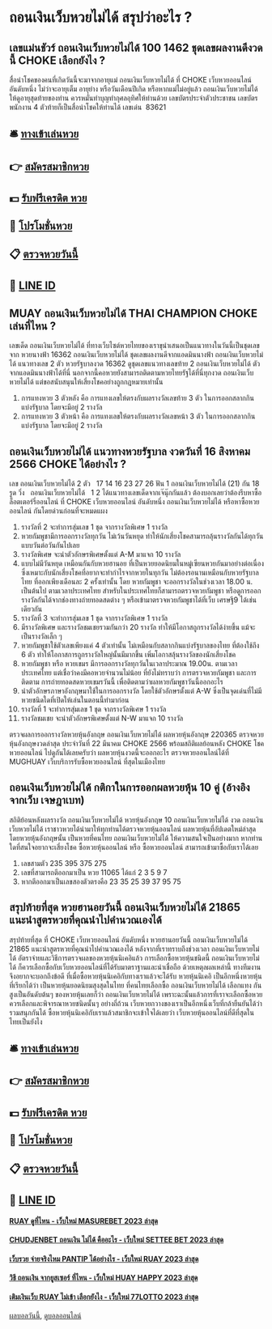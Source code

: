 # ถอนเงินเว็บหวยไม่ได้ สรุปว่าอะไร ?
## เลขแม่นชัวร์ ถอนเงินเว็บหวยไม่ได้ 100 1462 ชุดเลขผลงานดีงวดนี้ CHOKE เลือกยังไง ?
สื่อนำโชคของคนที่เกิดวันนี้จะมาจากอายุแม่ ถอนเงินเว็บหวยไม่ได้ ที่ CHOKE เว็บหวยออนไลน์ อันดับหนึ่ง ไม่ว่าจะอายุเต็ม อายุย่าง หรือวันเดือนปีเกิด หรือหากแม่ไม่อยู่แล้ว ถอนเงินเว็บหวยไม่ได้ ให้ดูอายุสุดท้ายของท่าน ควรหมั่นทำบุญทำกุศลอุทิศให้ท่านด้วย เลขบัตรประจำตัวประชาชน เลขบัตรพนักงาน 4 ตัวท้ายก็เป็นสื่อนำโชคให้ท่านได้
เลขเด่น  83621

## 🛎 [ทางเข้าเล่นหวย](https://bit.ly/3BG5bNw)
## 👉 [สมัครสมาชิกหวย](https://bit.ly/3BG5bNw)
## 💵 [รับฟรีเครดิต หวย](https://bit.ly/3C3mvgS)
## 👑 [โปรโมชั่นหวย](https://bit.ly/3C3mvgS)
## 📋 [ตรวจหวยวันนี้](https://bit.ly/3C3mvgS)
## 📱 [LINE ID](https://bit.ly/3C3mvgS)

## MUAY ถอนเงินเว็บหวยไม่ได้ THAI CHAMPION CHOKE เล่นที่ไหน ?
เลขเด็ด ถอนเงินเว็บหวยไม่ได้ ที่ทางเว็บไซต์หวยไทยของเราขุนำเสนอเป็นแนวทางในวันนี้เป็นชุดเลขจาก หวยนางฟ้า 16362 ถอนเงินเว็บหวยไม่ได้ ชุดเลขผลงานดีจากแอดมินนางฟ้า ถอนเงินเว็บหวยไม่ได้ แนวทางเลข 2 ตัว หวยรัฐบาลงวด 16362 ดูชุดเลขแนวทางเลขท้าย 2 ถอนเงินเว็บหวยไม่ได้ ตัว จากแอดมินนางฟ้าได้ที่นี่ นอกจากนี้คอหวยยังสามารถติดตามหวยไทยรัฐได้ที่นี่ทุกงวด ถอนเงินเว็บหวยไม่ได้ แต่ขอสนับสนุนให้เสี่ยงโชคอย่างถูกกฎหมายเท่านั้น
1. การแทงหวย 3 ตัวหลัง คือ การแทงเลขให้ตรงกับผลรางวัลเลขท้าย 3 ตัว ในการออกสลากกินแบ่งรัฐบาล โดยจะมีอยู่ 2 รางวัล
2. การแทงหวย 3 ตัวหน้า คือ การแทงเลขให้ตรงกับผลรางวัลเลขหน้า 3 ตัว ในการออกสลากกินแบ่งรัฐบาล โดยจะมีอยู่ 2 รางวัล

## ถอนเงินเว็บหวยไม่ได้ แนวทางหวยรัฐบาล งวดวันที่ 16 สิงหาคม 2566 CHOKE ได้อย่างไร ?
เลข ถอนเงินเว็บหวยไม่ได้ 2 ตัว   17 14 16 23 27 26
ฟัน 1 ถอนเงินเว็บหวยไม่ได้ (21)
กัน 18
รูด วิ่ง   ถอนเงินเว็บหวยไม่ได้   1 2
ได้แนวทางเลขเด็ดจากเจ๊นุ๊กกันแล้ว ต้องบอกเลยว่าต้องรีบหาซื้อล็อตเตอร์รี่ออนไลน์ ที่ CHOKE เว็บหวยออนไลน์ อันดับหนึ่ง ถอนเงินเว็บหวยไม่ได้ หรือหาซื้อหวยออนไลน์ กันโดยด่วนก่อนที่จะหมดแผง
1. รางวัลที่ 2 จะทำการสุ่มเลข 1 ชุด จากรางวัลพิเศษ 1 รางวัล
2. หวยกัมพูชามีการออกรางวัลทุกวัน ไม่เว้นวันหยุด ทำให้นักเสี่ยงโชคสามารถลุ้นรางวัลกันได้ทุกวัน แบบวันต่อวันกันไปเลย
3. รางวัลพิเศษ จะนำตัวอักษรพิเศษตั้งแต่ A-M มาแจก 10 รางวัล
4. แบบไม่มีวันหยุด เหมือนกันกับหวยฮานอย ที่เป็นหวยยอดนิยมในหมู่เซียนหวยกันมาอย่างต่อเนื่อง ซึ่งเหมาะกับนักเสี่ยงโชคที่อยากจะทำกำไรจากหวยในทุกวัน ไม่ต้องรอนานเหมือนกับหวยรัฐบาลไทย ที่ออกเพียงเดือนละ 2 ครั้งเท่านั้น โดย หวยกัมพูชา จะออกรางวัลในช่วงเวลา 18.00 น. เป็นต้นไป ตามเวลาประเทศไทย สำหรับในประเทศไทยก็สามารถตรวจหวยกัมพูชา หรือดูการออกรางวัลกันได้จากช่องทางถ่ายทอดสดต่าง ๆ หรือเข้ามาตรวจหวยกัมพูชาได้ที่เว็บ เศรษฐี9 ได้เช่นเดียวกัน
5. รางวัลที่ 3 จะทำการสุ่มเลข 1 ชุด จากรางวัลพิเศษ 1 รางวัล
6. มีรางวัลพิเศษ และรางวัลชมเชยรวมกันกว่า 20 รางวัล ทำให้มีโอกาสถูกรางวัลได้ง่ายขึ้น แม้จะเป็นรางวัลเล็ก ๆ
7. หวยกัมพูชาใช้ตัวเลขเพียงแค่ 4 ตัวเท่านั้น ไม่เหมือนกับสลากกินแบ่งรัฐบาลของไทย ที่ต้องใช้ถึง 6 ตัว ทำให้โอกาสการถูกรางวัลใหญ่นั้นมีมากขึ้น เพิ่มโอกาสลุ้นรางวัลของนักเสี่ยงโชค
8. หวยกัมพูชา หรือ หวยเขมร มีการออกรางวัลทุกวันในเวลาประมาณ 19.00น. ตามเวลาประเทศไทย แต่เชื่อว่าคงมีคอหวยจำนวนไม่น้อย ที่ยังไม่ทราบว่า การตรวจหวยกัมพูชา และการติดตาม การถ่ายทอดสดหวยเขมรวันนี้ เพื่อติดตามว่าผลหวยกัมพูชาวันนี้ออกอะไร
9. นำตัวอักษรภาษาอังกฤษมาใช้ในการออกรางวัล โดยใช้ตัวอักษรตั้งแต่ A-W ซึ่งเป็นจุดเด่นที่ไม่มีหวยชนิดใดที่เปิดให้เล่นในตอนนี้ทำมาก่อน
10. รางวัลที่ 1 จะทำการสุ่มเลข 1 ชุด จากรางวัลพิเศษ 1 รางวัล
11. รางวัลชมเชย จะนำตัวอักษรพิเศษตั้งแต่ N-W มาแจก 10 รางวัล

ตรวจผลการออกรางวัลหวยหุ้นอังกฤษ ถอนเงินเว็บหวยไม่ได้ ผลหวยหุ้นอังกฤษ 220365 ตรวจหวยหุ้นอังกฤษงวดล่าสุด ประจำวันที่ 22 มีนาคม CHOKE 2566 พร้อมสถิติผลย้อนหลัง CHOKE โชค หวยออนไลน์ ไปดูกันได้เลยครับว่า ผลหวยหุ้นงวดนี้จะออกอะไร ตรวจหวยออนไลน์ได้ที่ MUGHUAY เว็บบริการรับซื้อหวยออนไลน์ ที่สุดในเมืองไทย

## ถอนเงินเว็บหวยไม่ได้ กติกาในการออกผลหวยหุ้น 10 คู่ (อ้างอิงจากเว็บ เจษฎาเบท)
สถิติย้อนหลังผลรางวัล ถอนเงินเว็บหวยไม่ได้ หวยหุ้นอังกฤษ 10 ถอนเงินเว็บหวยไม่ได้ งวด ถอนเงินเว็บหวยไม่ได้ เราชาวหวยได้นำมาให้ทุกท่านได้ตรวจหวยหุ้นออนไลน์ ผลหวยหุ้นที่อัปเดตใหม่ล่าสุด โดยหวยหุ้นอังกฤษนั้น เป็นหวยที่คนไทย ถอนเงินเว็บหวยไม่ได้ ให้ความสนใจเป็นอย่างมาก หากท่านใดที่สนใจอยากจะเสี่ยงโชค ซื้อหวยหุ้นออนไลน์ หรือ ซื้อหวยออนไลน์ สามารถเข้ามาซื้อกับเราได้เลย
1. เลขสามตัว 235 395 375 275
2. เลขที่สามารถตีออกมาเป็น หวย 11065 ได้แก่ 2 3 5 9 7
3. หากตีออกมาเป็นเลขสองตัวตรงคือ 23 35 25 39 37 95 75

## สรุปท้ายที่สุด หวยฮานอยวันนี้ ถอนเงินเว็บหวยไม่ได้ 21865 แนะนำสูตรหวยที่คุณนำไปคำนวณเองได้
สรุปท้ายที่สุด ที่ CHOKE เว็บหวยออนไลน์ อันดับหนึ่ง หวยฮานอยวันนี้ ถอนเงินเว็บหวยไม่ได้ 21865 แนะนำสูตรหวยที่คุณนำไปคำนวณเองได้ หลังจากที่เราทราบถึงช่วงเวลา ถอนเงินเว็บหวยไม่ได้ อัตราจ่ายและวิธีการตรวจผลของหวยหุ้นนิเคอิแล้ว การเลือกซื้อหวยหุ้นชนิดนี้ ถอนเงินเว็บหวยไม่ได้ ก็ควรเลือกซื้อกับเว็บหวยออนไลน์ที่ได้รับมาตราฐานและน่าเชื่อถือ ด้วยเหตุลผลเหล่านี้ ทางทีมงานจึงอยากจะบอกถึงข้อดี ที่เมื่อซื้อหวยหุ้นนิเคอิกับทางเราแล้วจะได้รับ
หวยหุ้นนิเคอิ เป็นอีกหนึ่งหวยหุ้น ที่เรียกได้ว่า เป็นหวยหุ้นยอดนิยมสุงสุดในไทย ที่คนไทยเลือกซื้อ ถอนเงินเว็บหวยไม่ได้ เลือกแทง กันสูงเป็นอันดับต้นๆ ของหวยหุ้นเลยก็ว่า ถอนเงินเว็บหวยไม่ได้ เพราะฉะนั้นแล้วการที่เราจะเลือกซื้อหวย ควรเลือกและพิจารณาหวยชนิดนั้นๆ อย่างถี่ถ้วน เว็บหวยกวางของเราเป็นอีกหนึ่งเว็บที่กล้ายืนยันได้ว่า รวมสนุกกันได้ ซื้อหวยหุ้นนิเคอิกับเราแล้วสมาชิกจะเข้าใจได้เลยว่า เว็บหวยหุ้นออนไลน์ที่ดีที่สุดในไทยเป็นยังไง

## 🛎 [ทางเข้าเล่นหวย](https://bit.ly/3BG5bNw)
## 👉 [สมัครสมาชิกหวย](https://bit.ly/3BG5bNw)
## 💵 [รับฟรีเครดิต หวย](https://bit.ly/3C3mvgS)
## 👑 [โปรโมชั่นหวย](https://bit.ly/3C3mvgS)
## 📋 [ตรวจหวยวันนี้](https://bit.ly/3C3mvgS)
## 📱 [LINE ID](https://bit.ly/3C3mvgS)

#### [RUAY ดูที่ไหน - เว็บใหม่ MASUREBET 2023 ล่าสุด](https://atom.io/themes/ruay%20ดูที่ไหน%20-%20เว็บใหม่%20masurebet%202023%20ล่าสุด)
#### [CHUDJENBET ถอนเงิน ไม่ได้ คืออะไร - เว็บใหม่ SETTEE BET 2023 ล่าสุด](https://atom.io/themes/chudjenbet%20ถอนเงิน%20ไม่ได้%20คืออะไร%20-%20เว็บใหม่%20settee%20bet%202023%20ล่าสุด)
#### [เว็บรวย จ่ายจริงไหม PANTIP ได้อย่างไร - เว็บใหม่ RUAY 2023 ล่าสุด](https://atom.io/themes/เว็บรวย%20จ่ายจริงไหม%20pantip%20ได้อย่างไร%20-%20เว็บใหม่%20ruay%202023%20ล่าสุด)
#### [วิธี ถอนเงิน จากยูสเซอร์ ที่ไหน - เว็บใหม่ HUAY HAPPY 2023 ล่าสุด](https://atom.io/themes/วิธี%20ถอนเงิน%20จากยูสเซอร์%20ที่ไหน%20-%20เว็บใหม่%20huay%20happy%202023%20ล่าสุด)
#### [เติมเงินเว็บ RUAY ไม่เข้า เลือกยังไง - เว็บใหม่ 77LOTTO 2023 ล่าสุด](https://atom.io/themes/เติมเงินเว็บ%20ruay%20ไม่เข้า%20เลือกยังไง%20-%20เว็บใหม่%2077lotto%202023%20ล่าสุด)

[ผลบอลวันนี้](https://siamsport.tv "ผลบอลวันนี้"), [ดูบอลออนไลน์](https://siamsport.tv/ดูบอลสด "ดูบอลออนไลน์")